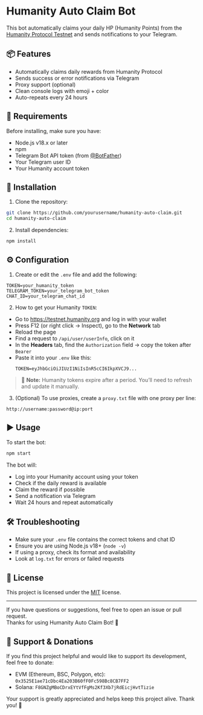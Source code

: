 # Humanity Auto Claim Bot

This bot automatically claims your daily HP (Humanity Points) from the [Humanity Protocol Testnet](https://testnet.humanity.org) and sends notifications to your Telegram.

## 📦 Features

- Automatically claims daily rewards from Humanity Protocol
- Sends success or error notifications via Telegram
- Proxy support (optional)
- Clean console logs with emoji + color
- Auto-repeats every 24 hours

## 🧰 Requirements

Before installing, make sure you have:

- Node.js v18.x or later
- npm
- Telegram Bot API token (from [@BotFather](https://t.me/BotFather))
- Your Telegram user ID
- Your Humanity account token

## 🚀 Installation

1. Clone the repository:
```bash
git clone https://github.com/yourusername/humanity-auto-claim.git
cd humanity-auto-claim
```

2. Install dependencies:
```bash
npm install
```

## ⚙️ Configuration

1. Create or edit the `.env` file and add the following:
```
TOKEN=your_humanity_token
TELEGRAM_TOKEN=your_telegram_bot_token
CHAT_ID=your_telegram_chat_id
```

2. How to get your Humanity `TOKEN`:
- Go to https://testnet.humanity.org and log in with your wallet
- Press F12 (or right click → Inspect), go to the **Network** tab
- Reload the page
- Find a request to `/api/user/userInfo`, click on it
- In the **Headers** tab, find the `Authorization` field → copy the token after `Bearer `
- Paste it into your `.env` like this:
  ```
  TOKEN=eyJhbGciOiJIUzI1NiIsInR5cCI6IkpXVCJ9...
  ```

> 📌 **Note:** Humanity tokens expire after a period. You’ll need to refresh and update it manually.

3. (Optional) To use proxies, create a `proxy.txt` file with one proxy per line:
```
http://username:password@ip:port
```

## ▶️ Usage

To start the bot:
```bash
npm start
```

The bot will:
- Log into your Humanity account using your token
- Check if the daily reward is available
- Claim the reward if possible
- Send a notification via Telegram
- Wait 24 hours and repeat automatically

## 🛠️ Troubleshooting

- Make sure your `.env` file contains the correct tokens and chat ID
- Ensure you are using Node.js v18+ (`node -v`)
- If using a proxy, check its format and availability
- Look at `log.txt` for errors or failed requests

## 📄 License

This project is licensed under the [MIT](LICENSE) license.

---

If you have questions or suggestions, feel free to open an issue or pull request.  
Thanks for using Humanity Auto Claim Bot! 🙌


## 💖 Support & Donations

If you find this project helpful and would like to support its development, feel free to donate:

- EVM (Ethereum, BSC, Polygon, etc): `0x3525E1ae71cDbc4Ea203B60fF0Fc598Bc8CB7FF2`
- Solana: `F8GNZgMBoCDrxEYtVfFgMs2Kf3Xb7jRdEicjHvtTizie`

Your support is greatly appreciated and helps keep this project alive. Thank you! 🙏
